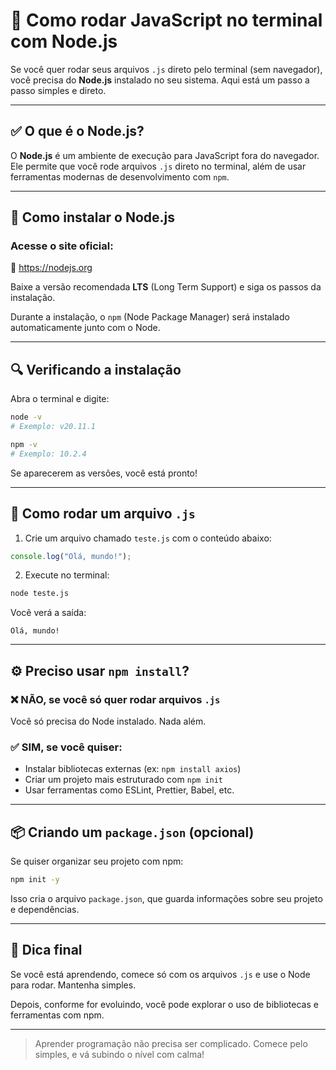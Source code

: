 # 🚀 Como rodar JavaScript no terminal com Node.js

Se você quer rodar seus arquivos `.js` direto pelo terminal (sem navegador), você precisa do **Node.js** instalado no seu sistema. Aqui está um passo a passo simples e direto.

---

## ✅ O que é o Node.js?

O **Node.js** é um ambiente de execução para JavaScript fora do navegador. Ele permite que você rode arquivos `.js` direto no terminal, além de usar ferramentas modernas de desenvolvimento com `npm`.

---

## 🧭 Como instalar o Node.js

### Acesse o site oficial:
🔗 https://nodejs.org

Baixe a versão recomendada **LTS** (Long Term Support) e siga os passos da instalação.

Durante a instalação, o `npm` (Node Package Manager) será instalado automaticamente junto com o Node.

---

## 🔍 Verificando a instalação

Abra o terminal e digite:

```bash
node -v
# Exemplo: v20.11.1

npm -v
# Exemplo: 10.2.4
```

Se aparecerem as versões, você está pronto!

---

## 🧪 Como rodar um arquivo `.js`

1. Crie um arquivo chamado `teste.js` com o conteúdo abaixo:

```js
console.log("Olá, mundo!");
```

2. Execute no terminal:

```bash
node teste.js
```

Você verá a saída:

```
Olá, mundo!
```

---

## ⚙️ Preciso usar `npm install`?

### ❌ NÃO, se você só quer rodar arquivos `.js`
Você só precisa do Node instalado. Nada além.

### ✅ SIM, se você quiser:
- Instalar bibliotecas externas (ex: `npm install axios`)
- Criar um projeto mais estruturado com `npm init`
- Usar ferramentas como ESLint, Prettier, Babel, etc.

---

## 📦 Criando um `package.json` (opcional)

Se quiser organizar seu projeto com npm:

```bash
npm init -y
```

Isso cria o arquivo `package.json`, que guarda informações sobre seu projeto e dependências.

---

## 🧠 Dica final

Se você está aprendendo, comece só com os arquivos `.js` e use o Node para rodar. Mantenha simples.

Depois, conforme for evoluindo, você pode explorar o uso de bibliotecas e ferramentas com npm.

---

> Aprender programação não precisa ser complicado. Comece pelo simples, e vá subindo o nível com calma!
